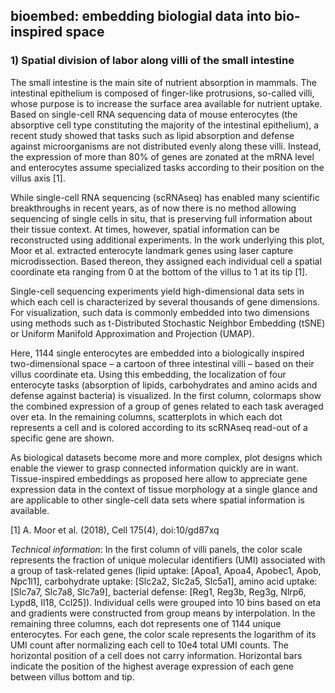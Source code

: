 ## bioembed: embedding biologial data into bio-inspired space
### 1) Spatial division of labor along villi of the small intestine

The small intestine is the main site of nutrient absorption in mammals. The intestinal epithelium is composed of finger-like protrusions, so-called villi, whose purpose is to increase the surface area available for nutrient uptake. Based on single-cell RNA sequencing data of mouse enterocytes (the absorptive cell type constituting the majority of the intestinal epithelium), a recent study showed that tasks such as lipid absorption and defense against microorganisms are not distributed evenly along these villi. Instead, the expression of more than 80\% of genes are zonated at the mRNA level and enterocytes assume specialized tasks according to their position on the villus axis [1].

While single-cell RNA sequencing (scRNAseq) has enabled many scientific breakthroughs in recent years, as of now there is no method allowing sequencing of single cells in situ, that is preserving full information about their tissue context. At times, however, spatial information can be reconstructed using additional experiments. In the work underlying this plot, Moor et al. extracted enterocyte landmark genes using laser capture microdissection. Based thereon, they assigned each individual cell a spatial coordinate eta ranging from 0 at the bottom of the villus to 1 at its tip [1].

Single-cell sequencing experiments yield high-dimensional data sets in which each cell is characterized by several thousands of gene dimensions. For visualization, such data is commonly embedded into two dimensions using methods such as t-Distributed Stochastic Neighbor Embedding (tSNE) or Uniform Manifold Approximation and Projection (UMAP).

Here, 1144 single enterocytes are embedded into a biologically inspired two-dimensional space – a cartoon of three intestinal villi – based on their villus coordinate eta. Using this embedding, the localization of four enterocyte tasks (absorption of lipids, carbohydrates and amino acids and defense against bacteria) is visualized. In the first column, colormaps show the combined expression of a group of genes related to each task averaged over eta. In the remaining columns, scatterplots in which each dot represents a cell and is colored according to its scRNAseq read-out of a specific gene are shown.

As biological datasets become more and more complex, plot designs which enable the viewer to grasp connected information quickly are in want. Tissue-inspired embeddings as proposed here allow to appreciate gene expression data in the context of tissue morphology at a single glance and are applicable to other single-cell data sets where spatial information is available.

[1] A. Moor et al. (2018), Cell 175(4), doi:10/gd87xq

_Technical information_: In the first column of villi panels, the color scale represents the fraction of unique molecular identifiers (UMI) associated with a group of task-related genes (lipid uptake: [Apoa1, Apoa4, Apobec1, Apob, Npc1l1], carbohydrate uptake: [Slc2a2, Slc2a5, Slc5a1], amino acid uptake: [Slc7a7, Slc7a8, Slc7a9], bacterial defense: [Reg1, Reg3b, Reg3g, Nlrp6, Lypd8, Il18, Ccl25]). Individual cells were grouped into 10 bins based on eta and gradients were constructed from group means by interpolation. In the remaining three columns, each dot represents one of 1144 unique enterocytes. For each gene, the color scale represents the logarithm of its UMI count after normalizing each cell to 10e4 total UMI counts. The horizontal position of a cell does not carry information. Horizontal bars indicate the position of the highest average expression of each gene between villus bottom and tip.
